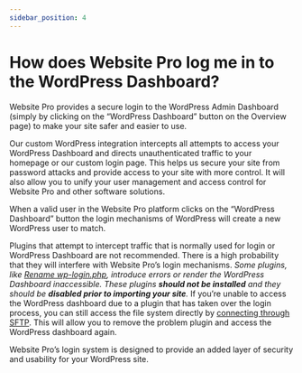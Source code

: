 ```yaml
---
sidebar_position: 4
---
```


# How does Website Pro log me in to the WordPress Dashboard?
Website Pro provides a secure login to the WordPress Admin Dashboard (simply by clicking on the “WordPress Dashboard” button on the Overview page) to make your site safer and easier to use.

Our custom WordPress integration intercepts all attempts to access your WordPress Dashboard and directs unauthenticated traffic to your homepage or our custom login page. This helps us secure your site from password attacks and provide access to your site with more control. It will also allow you to unify your user management and access control for Website Pro and other software solutions.

When a valid user in the Website Pro platform clicks on the “WordPress Dashboard” button the login mechanisms of WordPress will create a new WordPress user to match.

Plugins that attempt to intercept traffic that is normally used for login or WordPress Dashboard are not recommended. There is a high probability that they will interfere with Website Pro’s login mechanisms. _Some plugins, like [Rename wp-login.php](https://en-ca.wordpress.org/plugins/rename-wp-login/), introduce errors or render the WordPress Dashboard inaccessible. These plugins **should not be installed** and they should be **disabled prior to importing your site**._ If you’re unable to access the WordPress dashboard due to a plugin that has taken over the login process, you can still access the file system directly by [connecting through SFTP](https://help.websitepro.hosting/?p=202). This will allow you to remove the problem plugin and access the WordPress dashboard again.

Website Pro’s login system is designed to provide an added layer of security and usability for your WordPress site.